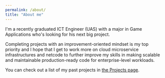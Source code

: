 ```yaml
---
permalink: /about/
title: "About me"
---
```


I'm a recently graduated ICT Engineer (UAS) with a major in Game Applications who's looking for his next big project.

Completing projects with an improvement-oriented mindset is my top priority and I hope that I get to work more on cloud microservice infrastructures and netcode to further improve my skills in making scalable and maintainable production-ready code for enterprise-level workloads.

You can check out a list of my past projects in [the Projects page][projects].

[projects]: {{site.url}}{{site.baseurl}}posts
